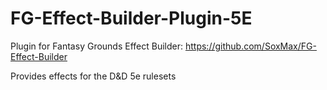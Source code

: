 # FG-Effect-Builder-Plugin-5E
Plugin for Fantasy Grounds Effect Builder: https://github.com/SoxMax/FG-Effect-Builder

Provides effects for the D&D 5e rulesets
